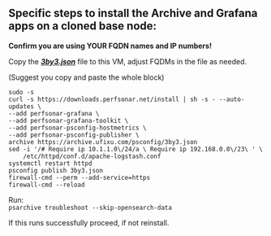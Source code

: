 ## Specific steps to install the Archive and Grafana apps on a cloned base node:  
**Confirm you are using YOUR FQDN names and IP numbers!**  

Copy the  **_[3by3.json](../3by3.json)_** file to this VM, adjust FQDMs in the file as needed.

(Suggest you copy and paste the whole block)
```
sudo -s
curl -s https://downloads.perfsonar.net/install | sh -s - --auto-updates \
--add perfsonar-grafana \
--add perfsonar-grafana-toolkit \
--add perfsonar-psconfig-hostmetrics \
--add perfsonar-psconfig-publisher \
archive https://archive.ufixu.com/psconfig/3by3.json
sed -i '/# Require ip 10.1.1.0\/24/a \ Require ip 192.168.0.0\/23\ ' \
    /etc/httpd/conf.d/apache-logstash.conf
systemctl restart httpd
psconfig publish 3by3.json
firewall-cmd --perm --add-service=https
firewall-cmd --reload
```
Run:  
`psarchive troubleshoot --skip-opensearch-data`

If this runs successfully proceed, if not reinstall.

